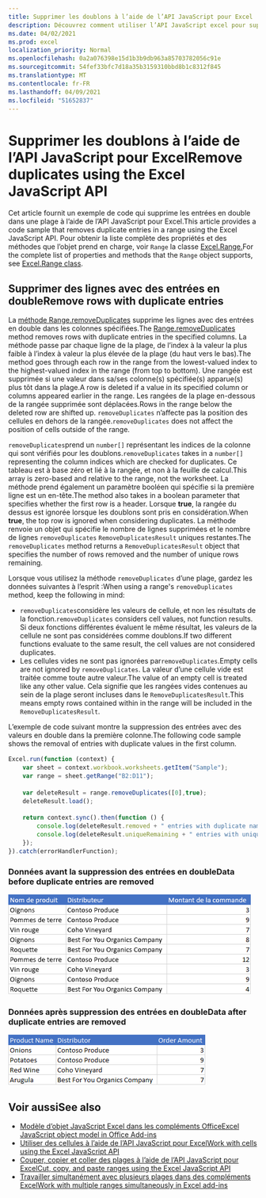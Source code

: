```yaml
---
title: Supprimer les doublons à l’aide de l’API JavaScript pour Excel
description: Découvrez comment utiliser l’API JavaScript excel pour supprimer les doublons.
ms.date: 04/02/2021
ms.prod: excel
localization_priority: Normal
ms.openlocfilehash: 0a2a076398e15d1b3b9db963a85703782056c91e
ms.sourcegitcommit: 54fef33bfc7d18a35b3159310bbd8b1c8312f845
ms.translationtype: MT
ms.contentlocale: fr-FR
ms.lasthandoff: 04/09/2021
ms.locfileid: "51652837"
---
```

# <a name="remove-duplicates-using-the-excel-javascript-api"></a><span data-ttu-id="be696-103">Supprimer les doublons à l’aide de l’API JavaScript pour Excel</span><span class="sxs-lookup"><span data-stu-id="be696-103">Remove duplicates using the Excel JavaScript API</span></span>

<span data-ttu-id="be696-104">Cet article fournit un exemple de code qui supprime les entrées en double dans une plage à l’aide de l’API JavaScript pour Excel.</span><span class="sxs-lookup"><span data-stu-id="be696-104">This article provides a code sample that removes duplicate entries in a range using the Excel JavaScript API.</span></span> <span data-ttu-id="be696-105">Pour obtenir la liste complète des propriétés et des méthodes que l’objet prend en charge, voir `Range` la classe [Excel.Range.](/javascript/api/excel/excel.range)</span><span class="sxs-lookup"><span data-stu-id="be696-105">For the complete list of properties and methods that the `Range` object supports, see [Excel.Range class](/javascript/api/excel/excel.range).</span></span>

## <a name="remove-rows-with-duplicate-entries"></a><span data-ttu-id="be696-106">Supprimer des lignes avec des entrées en double</span><span class="sxs-lookup"><span data-stu-id="be696-106">Remove rows with duplicate entries</span></span>

<span data-ttu-id="be696-107">La [méthode Range.removeDuplicates](/javascript/api/excel/excel.range#removeduplicates-columns--includesheader-) supprime les lignes avec des entrées en double dans les colonnes spécifiées.</span><span class="sxs-lookup"><span data-stu-id="be696-107">The [Range.removeDuplicates](/javascript/api/excel/excel.range#removeduplicates-columns--includesheader-) method removes rows with duplicate entries in the specified columns.</span></span> <span data-ttu-id="be696-108">La méthode passe par chaque ligne de la plage, de l’index à la valeur la plus faible à l’index à valeur la plus élevée de la plage (du haut vers le bas).</span><span class="sxs-lookup"><span data-stu-id="be696-108">The method goes through each row in the range from the lowest-valued index to the highest-valued index in the range (from top to bottom).</span></span> <span data-ttu-id="be696-109">Une rangée est supprimée si une valeur dans sa/ses colonne(s) spécifiée(s) apparue(s) plus tôt dans la plage.</span><span class="sxs-lookup"><span data-stu-id="be696-109">A row is deleted if a value in its specified column or columns appeared earlier in the range.</span></span> <span data-ttu-id="be696-110">Les rangées de la plage en-dessous de la rangée supprimée sont déplacées.</span><span class="sxs-lookup"><span data-stu-id="be696-110">Rows in the range below the deleted row are shifted up.</span></span> <span data-ttu-id="be696-111">`removeDuplicates` n’affecte pas la position des cellules en dehors de la rangée.</span><span class="sxs-lookup"><span data-stu-id="be696-111">`removeDuplicates` does not affect the position of cells outside of the range.</span></span>

<span data-ttu-id="be696-112">`removeDuplicates`prend un `number[]` représentant les indices de la colonne qui sont vérifiés pour les doublons.</span><span class="sxs-lookup"><span data-stu-id="be696-112">`removeDuplicates` takes in a `number[]` representing the column indices which are checked for duplicates.</span></span> <span data-ttu-id="be696-113">Ce tableau est à base zéro et lié à la rangée, et non à la feuille de calcul.</span><span class="sxs-lookup"><span data-stu-id="be696-113">This array is zero-based and relative to the range, not the worksheet.</span></span> <span data-ttu-id="be696-114">La méthode prend également un paramètre booléen qui spécifie si la première ligne est un en-tête.</span><span class="sxs-lookup"><span data-stu-id="be696-114">The method also takes in a boolean parameter that specifies whether the first row is a header.</span></span> <span data-ttu-id="be696-115">Lorsque **true**, la rangée du dessus est ignorée lorsque les doublons sont pris en considération.</span><span class="sxs-lookup"><span data-stu-id="be696-115">When **true**, the top row is ignored when considering duplicates.</span></span> <span data-ttu-id="be696-116">La méthode renvoie un objet qui spécifie le nombre de lignes supprimées et le nombre de lignes `removeDuplicates` `RemoveDuplicatesResult` uniques restantes.</span><span class="sxs-lookup"><span data-stu-id="be696-116">The `removeDuplicates` method returns a `RemoveDuplicatesResult` object that specifies the number of rows removed and the number of unique rows remaining.</span></span>

<span data-ttu-id="be696-117">Lorsque vous utilisez la méthode `removeDuplicates` d’une plage, gardez les données suivantes à l’esprit :</span><span class="sxs-lookup"><span data-stu-id="be696-117">When using a range's `removeDuplicates` method, keep the following in mind:</span></span>

- <span data-ttu-id="be696-118">`removeDuplicates`considère les valeurs de cellule, et non les résultats de la fonction.</span><span class="sxs-lookup"><span data-stu-id="be696-118">`removeDuplicates` considers cell values, not function results.</span></span> <span data-ttu-id="be696-119">Si deux fonctions différentes évaluent le même résultat, les valeurs de la cellule ne sont pas considérées comme doublons.</span><span class="sxs-lookup"><span data-stu-id="be696-119">If two different functions evaluate to the same result, the cell values are not considered duplicates.</span></span>
- <span data-ttu-id="be696-120">Les cellules vides ne sont pas ignorées par`removeDuplicates`.</span><span class="sxs-lookup"><span data-stu-id="be696-120">Empty cells are not ignored by `removeDuplicates`.</span></span> <span data-ttu-id="be696-121">La valeur d’une cellule vide est traitée comme toute autre valeur.</span><span class="sxs-lookup"><span data-stu-id="be696-121">The value of an empty cell is treated like any other value.</span></span> <span data-ttu-id="be696-122">Cela signifie que les rangées vides contenues au sein de la plage seront incluses dans le `RemoveDuplicatesResult`.</span><span class="sxs-lookup"><span data-stu-id="be696-122">This means empty rows contained within in the range will be included in the `RemoveDuplicatesResult`.</span></span>

<span data-ttu-id="be696-123">L’exemple de code suivant montre la suppression des entrées avec des valeurs en double dans la première colonne.</span><span class="sxs-lookup"><span data-stu-id="be696-123">The following code sample shows the removal of entries with duplicate values in the first column.</span></span>

```js
Excel.run(function (context) {
    var sheet = context.workbook.worksheets.getItem("Sample");
    var range = sheet.getRange("B2:D11");

    var deleteResult = range.removeDuplicates([0],true);
    deleteResult.load();

    return context.sync().then(function () {
        console.log(deleteResult.removed + " entries with duplicate names removed.");
        console.log(deleteResult.uniqueRemaining + " entries with unique names remain in the range.");
    });
}).catch(errorHandlerFunction);
```

### <a name="data-before-duplicate-entries-are-removed"></a><span data-ttu-id="be696-124">Données avant la suppression des entrées en double</span><span class="sxs-lookup"><span data-stu-id="be696-124">Data before duplicate entries are removed</span></span>

![Données dans Excel avant l’analyse de la méthode des doublons de suppression de la plage](../images/excel-ranges-remove-duplicates-before.png)

### <a name="data-after-duplicate-entries-are-removed"></a><span data-ttu-id="be696-126">Données après suppression des entrées en double</span><span class="sxs-lookup"><span data-stu-id="be696-126">Data after duplicate entries are removed</span></span>

![Données dans Excel après l’analyse de la méthode de suppression des doublons de la plage](../images/excel-ranges-remove-duplicates-after.png)

## <a name="see-also"></a><span data-ttu-id="be696-128">Voir aussi</span><span class="sxs-lookup"><span data-stu-id="be696-128">See also</span></span>

- [<span data-ttu-id="be696-129">Modèle d’objet JavaScript Excel dans les compléments Office</span><span class="sxs-lookup"><span data-stu-id="be696-129">Excel JavaScript object model in Office Add-ins</span></span>](excel-add-ins-core-concepts.md)
- [<span data-ttu-id="be696-130">Utiliser des cellules à l’aide de l’API JavaScript pour Excel</span><span class="sxs-lookup"><span data-stu-id="be696-130">Work with cells using the Excel JavaScript API</span></span>](excel-add-ins-cells.md)
- [<span data-ttu-id="be696-131">Couper, copier et coller des plages à l’aide de l’API JavaScript pour Excel</span><span class="sxs-lookup"><span data-stu-id="be696-131">Cut, copy, and paste ranges using the Excel JavaScript API</span></span>](excel-add-ins-ranges-cut-copy-paste.md)
- [<span data-ttu-id="be696-132">Travailler simultanément avec plusieurs plages dans des compléments Excel</span><span class="sxs-lookup"><span data-stu-id="be696-132">Work with multiple ranges simultaneously in Excel add-ins</span></span>](excel-add-ins-multiple-ranges.md)
